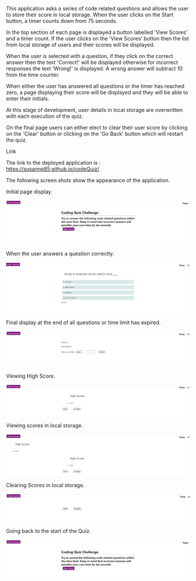 This application asks a series of code related questions and allows the user to store their score in local storage.
When the user clicks on the Start button, a timer counts down from 75 seconds.

In the top section of each page is displayed a button labelled 'View Scores' and a timer count.
If the user clicks on the 'View Scores' button then the list from local storage of users and their scores will be displayed.

When the user is selected with a question, if they click on the correct answer then the text 'Correct!' will be displayed otherwise for 
incorrect responses the text 'Wrong!' is displayed.  A wrong answer will subtract 10 from the time counter.

When either the user has answered all questions or the timer has reached zero, a page displaying their score will be displayed and they
will be able to enter their initials.

At this stage of development, user details in local storage are overwritten with each execution of the quiz.

On the final page users can either elect to clear their user score by clicking on the 'Clear' button or clicking on the 'Go Back' button which will restart the quiz.

Link

The link to the deployed application is : https://susanne85.github.io/codeQuiz/

The following screen shots show the appearance of the application.

Initial page display.

![Initial page display](./assets/images/01-start-quiz.png)

When the user answers a question correctly.

![Correct answer display](./assets/images/02-correct-answer.png)

Final display at the end of all questions or time limit has expired.

![Final display](./assets/images/03-final.png)

Viewing High Score.

![High Scores display](./assets/images/04-high-scores.png)

Viewing scores in local storage.

![View High Scores display](./assets/images/05-view-high-scores.png)

Clearing Scores in local storage.

![View Clear Scores display](./assets/images/06-clear.png)

Going back to the start of the Quiz.

![View Go Back display](./assets/images/07-go-back.png)



